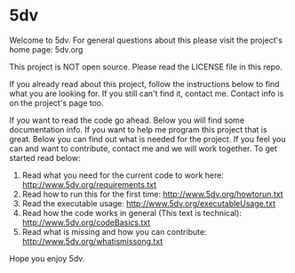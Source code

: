 # 5dv

Welcome to 5dv. For general questions about this please visit the project's home page: 5dv.org

This project is NOT open source. Please read the LICENSE file in this repo.

If you already read about this project, follow the instructions below to find what you are looking for. If you still can't find it, contact me. Contact info is on the project's page too.

If you want to read the code go ahead. Below you will find some documentation info. If you want to help me program this project that is great. Below you can find out what is needed for the project. If you feel you can and want to contribute, contact me and we will work together. To get started read below:

1) Read what you need for the current code to work here: http://www.5dv.org/requirements.txt
2) Read how to run this for the first time: http://www.5dv.org/howtorun.txt
3) Read the executable usage: http://www.5dv.org/executableUsage.txt
4) Read how the code works in general (This text is technical): http://www.5dv.org/codeBasics.txt
5) Read what is missing and how you can contribute: http://www.5dv.org/whatismissong.txt

Hope you enjoy 5dv.
